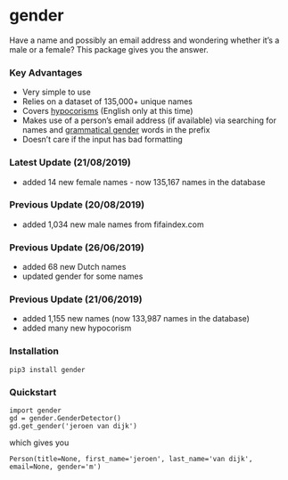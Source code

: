 # gender

Have a name and possibly an email address and wondering whether it’s a male or a female? This package gives you the answer. 

### Key Advantages

* Very simple to use
* Relies on a dataset of 135,000+ unique names
* Covers [hypocorisms](https://en.wikipedia.org/wiki/Hypocorism) (English only at this time)
* Makes use of a person’s email address (if available) via searching for names and [grammatical gender](https://en.wikipedia.org/wiki/Grammatical_gender) words in the prefix
* Doesn’t care if the input has bad formatting

### Latest Update (21/08/2019)

* added 14 new female names - now 135,167 names in the database

### Previous Update (20/08/2019)

* added 1,034 new male names from fifaindex.com

### Previous Update (26/06/2019)

* added 68 new Dutch names
* updated gender for some names 

### Previous Update (21/06/2019)

* added 1,155 new names (now 133,987 names in the database)
* added many new hypocorism 

### Installation

`pip3 install gender`

### Quickstart

```
import gender
gd = gender.GenderDetector()
gd.get_gender('jeroen van dijk')
```
which gives you 
```
Person(title=None, first_name='jeroen', last_name='van dijk', email=None, gender='m')
```